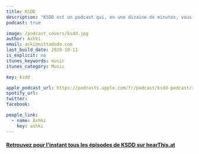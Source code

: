 ```yaml
---
title: KSDD
description: "KSDD est un podcast qui, en une dizaine de minutes, vous explique un élément d’une culture méconnue qui nourrit beaucoup de préjugés: celle des idols."
podcast: true

image: /podcast_covers/ksdd.jpg
author: Ashki
email: aski@nittadodo.com
last_build_date: 2020-10-11
is_explicit: no
itunes_keywords: music
itunes_category: Music

key: ksdd

apple_podcast_url: https://podcasts.apple.com/fr/podcast/ksdd-podcast/id1515928919
spotify_url: 
twitter: 
facebook:

people_link: 
  - name: Ashki
    key: ashki
---
```


<Podcast/>

#### [Retrouvez pour l'instant tous les épisodes de KSDD sur hearThis.at](https://hearthis.at/anshiki)